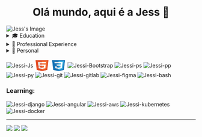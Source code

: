 <h1 align="center">Olá mundo, aqui é a Jess 🌺</h1>

<div>
  <img src="https://i.pinimg.com/originals/a0/10/00/a010000f82821b2c34ad6c93dbe80e77.jpg" alt="Jess's Image" width="300" align="left"/>
  <br>

  <details>
    <summary>🎓 Education</summary>

   ◊ Technologist in Analysis and Systems Development, FIAP<br>
   ◊ Studying for full-stack development and UX/UI design.

  </details>

  <details>
    <summary>💼 Professional Experience</summary>

   ◊ 1.6 years as an intern in SRE, CI/CD, and Infrastructure<br>
   ◊ Developed Python scripts to automate tasks and gained experience in DevOps

  </details>

  <details>
    <summary>🌈 Personal</summary>

   ◊ Pronouns: She/her<br>
   ◊ Fun fact: I'm a makeup artist, and I have 7 birds!

  </details>
 
  <div style="display: inline_block"><br>
    <img align="center" alt="Jessi-Js" height="30" width="40" src="https://cdn.jsdelivr.net/gh/devicons/devicon/icons/javascript/javascript-original.svg">
    <img align="center" alt="Jessi-HTML" height="30" width="40" src="https://raw.githubusercontent.com/devicons/devicon/master/icons/html5/html5-original.svg">
    <img align="center" alt="Jessi-CSS" height="30" width="40" src="https://raw.githubusercontent.com/devicons/devicon/master/icons/css3/css3-original.svg">
    <img align="center" alt="Jessi-Bootstrap" height="30" width="40" src="https://cdn.jsdelivr.net/gh/devicons/devicon/icons/bootstrap/bootstrap-original.svg">
    <img  align="center" alt="Jessi-ps" height="30" width="40" src="https://cdn.jsdelivr.net/gh/devicons/devicon/icons/photoshop/photoshop-line.svg" />
    <img align="center" alt="Jessi-pp" height="30" width="40"src="https://cdn.jsdelivr.net/gh/devicons/devicon/icons/premierepro/premierepro-original.svg" />
    <img align="center" alt="Jessi-py" height="30" width="40"src="https://cdn.jsdelivr.net/gh/devicons/devicon/icons/python/python-plain.svg" /> 
    <img align="center" alt="Jessi-git" height="30" width="40"src="https://cdn.jsdelivr.net/gh/devicons/devicon/icons/git/git-original.svg" /> 
    <img align="center" alt="Jessi-gitlab" height="30" width="40"src="https://cdn.jsdelivr.net/gh/devicons/devicon/icons/gitlab/gitlab-original.svg" /> 
    <img align="center" alt="Jessi-figma" height="30" width="40"src="https://cdn.jsdelivr.net/gh/devicons/devicon/icons/figma/figma-original.svg" /> 
    <img align="center" alt="Jessi-bash" height="30" width="40"src="https://cdn.jsdelivr.net/gh/devicons/devicon/icons/bash/bash-plain.svg" /> 
  </div>

  <h3 align="left"> Learning: </h3>
  <img align="center" alt="Jessi-django" height="30" width="40"src="https://cdn.jsdelivr.net/gh/devicons/devicon/icons/django/django-plain.svg"/>
  <img align="center" alt="Jessi-angular" height="30" width="40"src="https://cdn.jsdelivr.net/gh/devicons/devicon/icons/angularjs/angularjs-original.svg"/>
  <img align="center" alt="Jessi-aws" height="30" width="40"src="https://cdn.jsdelivr.net/gh/devicons/devicon/icons/amazonwebservices/amazonwebservices-original.svg" />
  <img align="center" alt="Jessi-kubernetes" height="30" width="40"src="https://cdn.jsdelivr.net/gh/devicons/devicon/icons/kubernetes/kubernetes-plain.svg" />
  <img align="center" alt="Jessi-docker" height="30" width="40"src="https://cdn.jsdelivr.net/gh/devicons/devicon/icons/docker/docker-plain.svg" />
</div>

<html>
<hr class="rounded">
</html>

<div> 
  <a href="https://www.instagram.com/_jeressica/" target="_blank"><img src="https://img.shields.io/badge/-Instagram-%23E4405F?style=for-the-badge&logo=instagram&logoColor=white" target="_blank"></a>
  <a href = "mailto:jeressicarodrigues@gmail.com"><img src="https://img.shields.io/badge/-Gmail-%23333?style=for-the-badge&logo=gmail&logoColor=white" target="_blank"></a>
  <a href="https://www.linkedin.com/in/jeressica/" target="_blank"><img src="https://img.shields.io/badge/-LinkedIn-%230077B5?style=for-the-badge&logo=linkedin&logoColor=white" target="_blank"></a> 
</div>
